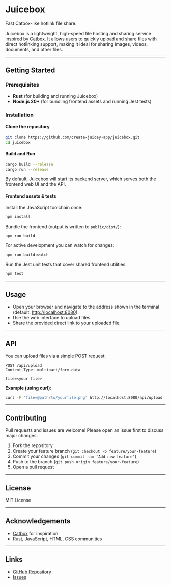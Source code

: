 # Juicebox

Fast Catbox-like hotlink file share.

Juicebox is a lightweight, high-speed file hosting and sharing service inspired by [Catbox](https://catbox.moe/). It allows users to quickly upload and share files with direct hotlinking support, making it ideal for sharing images, videos, documents, and other files.

---

## Getting Started

### Prerequisites

- **Rust** (for building and running Juicebox)
- **Node.js 20+** (for bundling frontend assets and running Jest tests)

### Installation

#### Clone the repository

```bash
git clone https://github.com/create-juicey-app/juicebox.git
cd juicebox
```

#### Build and Run

```bash
cargo build --release
cargo run --release
```

By default, Juicebox will start its backend server, which serves both the frontend web UI and the API.

#### Frontend assets & tests

Install the JavaScript toolchain once:

```bash
npm install
```

Bundle the frontend (output is written to `public/dist/`):

```bash
npm run build
```

For active development you can watch for changes:

```bash
npm run build:watch
```

Run the Jest unit tests that cover shared frontend utilities:

```bash
npm test
```

---

## Usage

- Open your browser and navigate to the address shown in the terminal (default: [http://localhost:8080](http://localhost:8080)).
- Use the web interface to upload files.
- Share the provided direct link to your uploaded file.

---

## API

You can upload files via a simple POST request:

```http
POST /api/upload
Content-Type: multipart/form-data

file=<your file>
```

**Example (using curl):**

```bash
curl -F 'file=@path/to/yourfile.png' http://localhost:8080/api/upload
```

---

## Contributing

Pull requests and issues are welcome! Please open an issue first to discuss major changes.

1. Fork the repository
2. Create your feature branch (`git checkout -b feature/your-feature`)
3. Commit your changes (`git commit -am 'Add new feature'`)
4. Push to the branch (`git push origin feature/your-feature`)
5. Open a pull request

---

## License

MIT License

---

## Acknowledgements

- [Catbox](https://catbox.moe/) for inspiration
- Rust, JavaScript, HTML, CSS communities

---

## Links

- [GitHub Repository](https://github.com/create-juicey-app/juicebox)
- [Issues](https://github.com/create-juicey-app/juicebox/issues)
